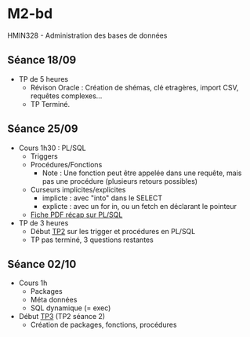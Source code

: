 # M2-bd
HMIN328 - Administration des bases de données

## Séance 18/09
- TP de 5 heures
	- Révison Oracle : Création de shémas, clé etragères, import CSV, requêtes complexes...
	- TP Terminé.

## Séance 25/09
- Cours 1h30 : PL/SQL
	- Triggers
	- Procédures/Fonctions
        - Note : Une fonction peut être appelée dans une requête, mais pas une procédure (plusieurs retours possibles)
	- Curseurs implicites/explicites
        - implicte : avec "into" dans le SELECT
        - explicte : avec un for in, ou un fetch en déclarant le pointeur
	- [Fiche PDF récap sur PL/SQL](https://github.com/Doelia/M2-bd/raw/master/TP2-plsql/HMIN328_c1.pdf)
- TP de 3 heures
	- Début [TP2](https://github.com/Doelia/M2-bd/raw/master/TP2-plsql/HMIN328_TP2.pdf) sur les trigger et procédures en PL/SQL
	- TP pas terminé, 3 questions restantes

## Séance 02/10
- Cours 1h
	- Packages
	- Méta données
	- SQL dynamique (= exec)
- Début [TP3](https://github.com/Doelia/M2-bd/raw/master/TP2-plsql/HMIN328_TP3.pdf) (TP2 séance 2)
    - Création de packages, fonctions, procédures
